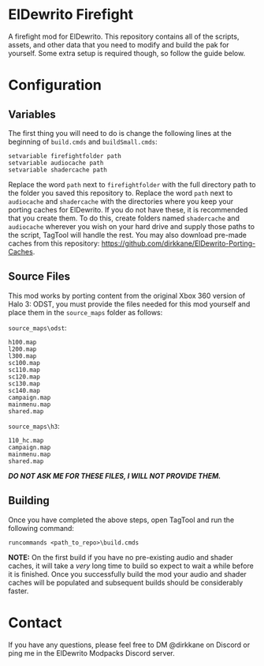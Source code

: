 # ElDewrito Firefight
A firefight mod for ElDewrito. This repository contains all of the scripts, assets, and other data that you need to modify and build the pak for yourself. Some extra setup is required though, so follow the guide below.

# Configuration
## Variables
The first thing you will need to do is change the following lines at the beginning of `build.cmds` and `buildSmall.cmds`:

```
setvariable firefightfolder path
setvariable audiocache path
setvariable shadercache path
```
Replace the word `path` next to `firefightfolder` with the full directory path to the folder you saved this repository to.
Replace the word `path` next to `audiocache` and `shadercache` with the directories where you keep your porting caches for ElDewrito. If you do not have these, it is recommended that you create them. To do this, create folders named `shadercache` and `audiocache` wherever you wish on your hard drive and supply those paths to the script, TagTool will handle the rest. You may also download pre-made caches from this repository: https://github.com/dirkkane/ElDewrito-Porting-Caches.


## Source Files
This mod works by porting content from the original Xbox 360 version of Halo 3: ODST, you must provide the files needed for this mod yourself and place them in the `source_maps` folder as follows:

`source_maps\odst`:
```
h100.map
l200.map
l300.map
sc100.map
sc110.map
sc120.map
sc130.map
sc140.map
campaign.map
mainmenu.map
shared.map
```

`source_maps\h3`:
```
110_hc.map
campaign.map
mainmenu.map
shared.map
```

***DO NOT ASK ME FOR THESE FILES, I WILL NOT PROVIDE THEM.***

## Building
Once you have completed the above steps, open TagTool and run the following command:

`runcommands <path_to_repo>\build.cmds`

**NOTE:** On the first build if you have no pre-existing audio and shader caches, it will take a *very* long time to build so expect to wait a while before it is finished. Once you successfully build the mod your audio and shader caches will be populated and subsequent builds should be considerably faster. 
# Contact
If you have any questions, please feel free to DM @dirkkane on Discord or ping me in the ElDewrito Modpacks Discord server.
